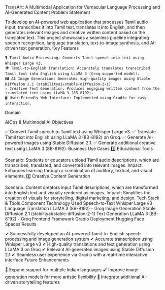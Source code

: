 TransArt: A Multimodal Application for Vernacular Language Processing and AI-Generated Content
Problem Statement

To develop an AI-powered web application that processes Tamil audio input, transcribes it into Tamil text, translates it into English, and then generates relevant images and creative written content based on the translated text. This project showcases a seamless pipeline integrating speech recognition, language translation, text-to-image synthesis, and AI-driven text generation.
Key Features

    🎙 Tamil Audio Processing: Converts Tamil speech into text using Whisper Large v3.
    🌍 Tamil-to-English Translation: Accurately translates transcribed Tamil text into English using LLaMA 3 (Groq-supported model).
    🖼 AI Image Generation: Generates high-quality images using Stable Diffusion 2.1 (stabilityai/stable-diffusion-2-1).
    ✍ Creative Text Generation: Produces engaging written content from the translated text using LLaMA 3 (8B-8192).
    🖥 User-Friendly Web Interface: Implemented using Gradio for easy interaction.

Domain

AIOps & Multimodal AI
Objectives

✅ Convert Tamil speech to Tamil text using Whisper Large v3.
✅ Translate Tamil text into English using LLaMA 3 (8B-8192) on Groq.
✅ Generate AI-powered images using Stable Diffusion 2.1.
✅ Generate additional creative text using LLaMA 3 (8B-8192).
Business Use Cases
1️⃣ Educational Tools

Scenario: Students or educators upload Tamil audio descriptions, which are transcribed, translated, and converted into relevant images.
Impact: Enhances learning through a combination of auditory, textual, and visual elements.
2️⃣ Creative Content Generation

Scenario: Content creators input Tamil descriptions, which are transformed into English text and visually rendered as images.
Impact: Simplifies the creation of visuals for storytelling, digital marketing, and design.
Tech Stack & Tools
Component	Technology Used
Speech-to-Text	Whisper Large v3
Language Translation	LLaMA 3 (8B-8192) - Groq
Image Generation	Stable Diffusion 2.1 (stabilityai/stable-diffusion-2-1)
Text Generation	LLaMA 3 (8B-8192) - Groq
Frontend Framework	Gradio
Deployment	Hugging Face Spaces
Results

✔ Successfully developed an AI-powered Tamil-to-English speech processing and image generation system
✔ Accurate transcription using Whisper Large v3
✔ High-quality translations and text generation using LLaMA 3 on Groq
✔ Relevant AI-generated images using Stable Diffusion 2.1
✔ Seamless user experience via Gradio with a real-time interactive interface
Future Enhancements

🚀 Expand support for multiple Indian languages
🖌 Improve image generation models for more artistic flexibility
🔗 Integrate additional AI-driven storytelling features
